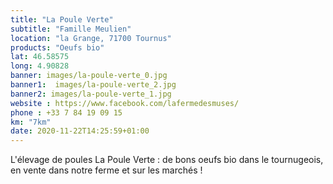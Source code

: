 ```yaml
---
title: "La Poule Verte"
subtitle: "Famille Meulien"
location: "la Grange, 71700 Tournus"
products: "Oeufs bio"
lat: 46.58575
long: 4.90828
banner: images/la-poule-verte_0.jpg
banner1:  images/la-poule-verte_2.jpg
banner2: images/la-poule-verte_1.jpg
website : https://www.facebook.com/lafermedesmuses/
phone : +33 7 84 19 09 15
km: "7km"
date: 2020-11-22T14:25:59+01:00
---
```


L'élevage de poules La Poule Verte : de bons oeufs bio dans le tournugeois, en vente dans notre ferme et sur les marchés !